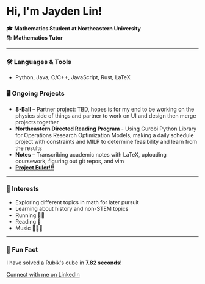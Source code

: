 # Hi, I'm Jayden Lin!

🎓 **Mathematics Student at Northeastern University**  
📚 **Mathematics Tutor**

---

### 🛠 Languages & Tools
- Python, Java, C/C++, JavaScript, Rust, LaTeX

### 🖥 Ongoing Projects
- **8-Ball** – Partner project: TBD, hopes is for my end to be working on the physics side of things and partner to work on UI and design then merge projects together
- **Northeastern Directed Reading Program** - Using Gurobi Python Library for Operations Research Optimization Models, making a daily schedule project with constraints and MILP to determine feasibility and learn from the results 
- **Notes** – Transcribing academic notes with LaTeX, uploading coursework, figuring out git repos, and vim
- [**Project Euler!!!**]((https://projecteuler.net/))

---


### 🌱 Interests
- Exploring different topics in math for later pursuit
- Learning about history and non-STEM topics
- Running 🏃‍♂️
- Reading 📖
- Music 🎻🎹🎤

---

### 🎲 Fun Fact
I have solved a Rubik's cube in **7.82 seconds**!

[Connect with me on LinkedIn](https://www.linkedin.com/in/jaydenlin1/)
